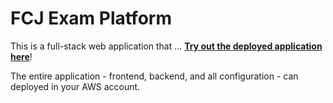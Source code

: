 # FCJ Exam Platform 
<!-- description -->
This is a full-stack web application that ... **[Try out the deployed application here](https://d2k5b8bzo1vefz.cloudfront.net/)**!

The entire application - frontend, backend, and all configuration - can deployed in your AWS account.
&nbsp;
